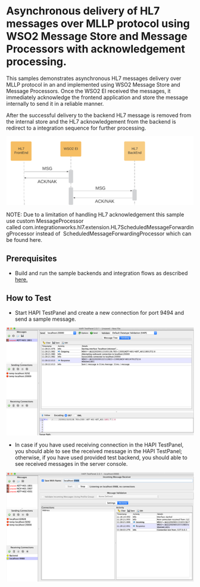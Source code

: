 # Asynchronous delivery of HL7 messages over MLLP protocol using WSO2 Message Store and Message Processors with acknowledgement processing. 

This samples demonstrates asynchronous HL7 messages delivery over MLLP protocol in an and implemented using WSO2 Message 
Store and Message Processors. Once the WSO2 EI received the messages, it immediately acknowledge the frontend application
and store the message internally to send it in a reliable manner.  
 
After the successful  delivery to the backend HL7 message is removed from the internal store and the HL7 acknowledgement 
from the backend is redirect to a integration sequence for further processing.   

![Passthrough HL7 messages over MLLP protocol using a proxy service ](images/case-2.png)

NOTE: Due to a limitation of handling HL7 acknowledgement this sample use custom MessageProcessor called com.integrationworks.hl7.extension.HL7ScheduledMessageForwardingProcessor instead of  ScheduledMessageForwardingProcessor which can be found here.  



## Prerequisites

* Build and run the sample backends and integration flows as described  [here.](https://github.com/sagara-gunathunga/hl7-wso2-integration-samples/blob/master/README.md#how-to-build)



## How to Test



* Start HAPI TestPanel and create a new connection for port 9494 and send a sample message. 

![Sending a message to HL7 InboundEndpoint ](images/2.png?raw=true)


* In case if you have used receiving connection in the HAPI TestPanel, you should able to see the received message in the 
HAPI TestPanel; otherwise, if you have used provided test backend, you should able to see received messages in the 
server console.  

![Sending a message to HL7 InboundEndpoint ](images/3.png?raw=true)

 


